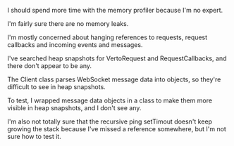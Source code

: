 I should spend more time
with the memory profiler
because I'm no expert.

I'm fairly sure
there are no memory leaks.

I'm mostly concerned about
hanging references to requests,
request callbacks
and incoming events and messages.

I've searched heap snapshots
for VertoRequest and RequestCallbacks,
and there don't appear to be any.

The Client class
parses WebSocket message data
into objects,
so they're difficult to see
in heap snapshots.

To test,
I wrapped message data objects
in a class
to make them more visible
in heap snapshots,
and I don't see any.

I'm also not totally sure that
the recursive ping setTimout
doesn't keep growing the stack
because I've missed a reference somewhere,
but I'm not sure how to test it.
